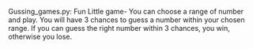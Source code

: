 Gussing_games.py: Fun Little game- You can choose a range of number and play. You will have 3 chances to guess a number within your chosen range. If you can guess the right number within 3 chances, you win, otherwise you lose.
